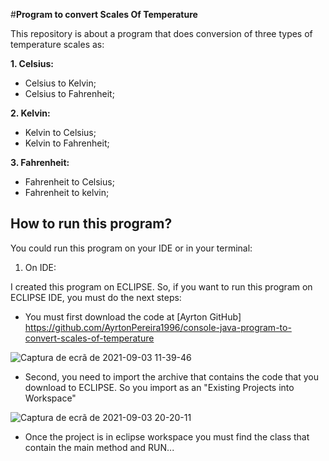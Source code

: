#**Program to convert Scales Of Temperature**

This repository is about a program that does conversion of three types of temperature scales as:

**1. Celsius:**
- Celsius to Kelvin;
- Celsius to Fahrenheit;

**2. Kelvin:**
- Kelvin to Celsius;
- Kelvin to Fahrenheit;

**3. Fahrenheit:**
- Fahrenheit to Celsius;
- Fahrenheit to kelvin;

## How to run this program?

You could run this program on your IDE or in your terminal:

1. On IDE:

I created this program on ECLIPSE. So, if you want to run this program on ECLIPSE IDE, you must do the next steps:
- You must first download the code at [Ayrton GitHub] https://github.com/AyrtonPereira1996/console-java-program-to-convert-scales-of-temperature

![Captura de ecrã de 2021-09-03 11-39-46](https://user-images.githubusercontent.com/40174805/132048009-58d6a6cf-26d3-4d8b-a703-386e4967a7ff.png)

- Second, you need to import the archive that contains the code that you download to ECLIPSE. So you import as an "Existing Projects into Workspace"

![Captura de ecrã de 2021-09-03 20-20-11](https://user-images.githubusercontent.com/40174805/132050221-1270c153-a43d-4d86-ae88-921d82fa332c.png)

- Once the project is in eclipse workspace you must find the class that contain the main method and RUN...
